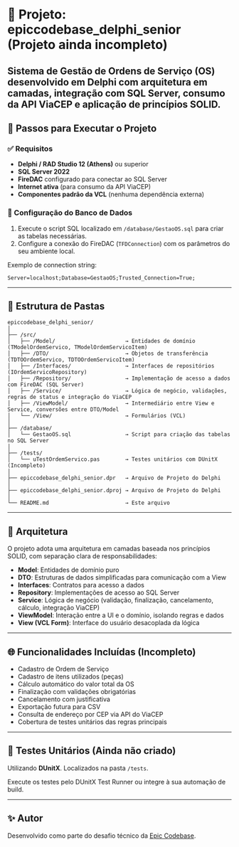 
# 📘 Projeto: epiccodebase_delphi_senior (Projeto ainda incompleto)

Sistema de Gestão de Ordens de Serviço (OS) desenvolvido em Delphi com arquitetura em camadas, integração com SQL Server, consumo da API ViaCEP e aplicação de princípios SOLID.
---

## 🚀 Passos para Executar o Projeto

### ✅ Requisitos
- **Delphi / RAD Studio 12 (Athens)** ou superior
- **SQL Server 2022**
- **FireDAC** configurado para conectar ao SQL Server
- **Internet ativa** (para consumo da API ViaCEP)
- **Componentes padrão da VCL** (nenhuma dependência externa)

### 🔧 Configuração do Banco de Dados

1. Execute o script SQL localizado em `/database/GestaoOS.sql` para criar as tabelas necessárias.
2. Configure a conexão do FireDAC (`TFDConnection`) com os parâmetros do seu ambiente local.

Exemplo de connection string:
```
Server=localhost;Database=GestaoOS;Trusted_Connection=True;
```
---

## 📁 Estrutura de Pastas

```
epiccodebase_delphi_senior/
│
├── /src/
│   ├── /Model/                      → Entidades de domínio (TModelOrdemServico, TModelOrdemServicoItem)
│   ├── /DTO/                        → Objetos de transferência (TDTOOrdemServico, TDTOOrdemServicoItem)
│   ├── /Interfaces/                 → Interfaces de repositórios (IOrdemServicoRepository)
│   ├── /Repository/                 → Implementação de acesso a dados com FireDAC (SQL Server)
│   ├── /Service/                    → Lógica de negócio, validações, regras de status e integração do ViaCEP
│   ├── /ViewModel/                  → Intermediário entre View e Service, conversões entre DTO/Model
│   └── /View/                       → Formulários (VCL)
│
├── /database/
│   └── GestaoOS.sql                 → Script para criação das tabelas no SQL Server
│
├── /tests/
│   └── uTestOrdemServico.pas        → Testes unitários com DUnitX (Incompleto)
│
├── epiccodebase_delphi_senior.dpr   → Arquivo de Projeto do Delphi
│
├── epiccodebase_delphi_senior.dproj → Arquivo de Projeto do Delphi
│
└── README.md                        → Este arquivo
```
---

## 📐 Arquitetura

O projeto adota uma arquitetura em camadas baseada nos princípios SOLID, com separação clara de responsabilidades:

- **Model**: Entidades de domínio puro
- **DTO**: Estruturas de dados simplificadas para comunicação com a View
- **Interfaces**: Contratos para acesso a dados
- **Repository**: Implementações de acesso ao SQL Server
- **Service**: Lógica de negócio (validação, finalização, cancelamento, cálculo, integração ViaCEP)
- **ViewModel**: Interação entre a UI e o domínio, isolando regras e dados
- **View (VCL Form)**: Interface do usuário desacoplada da lógica
---

## 🌐 Funcionalidades Incluídas (Incompleto)

- Cadastro de Ordem de Serviço
- Cadastro de itens utilizados (peças)
- Cálculo automático do valor total da OS
- Finalização com validações obrigatórias
- Cancelamento com justificativa
- Exportação futura para CSV
- Consulta de endereço por CEP via API do ViaCEP
- Cobertura de testes unitários das regras principais
---

## 🧪 Testes Unitários (Ainda não criado)

Utilizando **DUnitX**. Localizados na pasta `/tests`.

Execute os testes pelo DUnitX Test Runner ou integre à sua automação de build.

---

## ✨ Autor

Desenvolvido como parte do desafio técnico da [Epic Codebase](https://epiccodebase.com).
